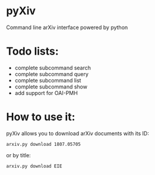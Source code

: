 # pyXiv
Command line arXiv interface powered by python

# Todo lists:
* complete subcommand search
* complete subcommand query
* complete subcommand list
* complete subcommand show
* add support for OAI-PMH

# How to use it:

pyXiv allows you to download arXiv documents with its ID:

    arxiv.py download 1807.05705

or by title:
    
    arxiv.py download EIE
